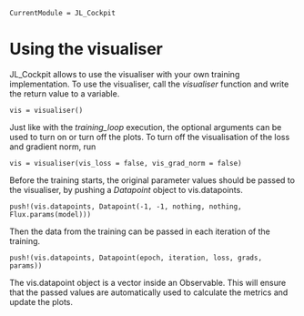 ```@meta
CurrentModule = JL_Cockpit
```

# Using the visualiser

JL_Cockpit allows to use the visualiser with your own training implementation. To use the visualiser, call the *visualiser* function and write the return value to a variable.

    vis = visualiser()

Just like with the *training_loop* execution, the optional arguments can be used to turn on or turn off the plots. To turn off the visualisation of the loss and gradient norm, run

    vis = visualiser(vis_loss = false, vis_grad_norm = false)

Before the training starts, the original parameter values should be passed to the visualiser, by pushing a *Datapoint* object to vis.datapoints.

    push!(vis.datapoints, Datapoint(-1, -1, nothing, nothing, Flux.params(model)))

Then the data from the training can be passed in each iteration of the training.

    push!(vis.datapoints, Datapoint(epoch, iteration, loss, grads, params))

The vis.datapoint object is a vector inside an Observable. This will ensure that the passed values are automatically used to calculate the metrics and update the plots.